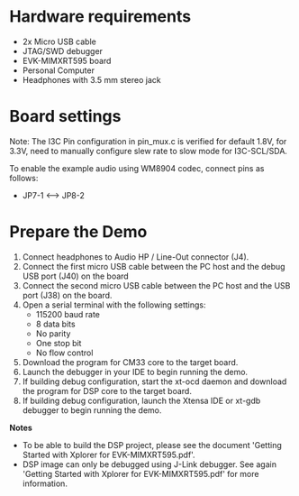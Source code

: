 Hardware requirements
=====================
- 2x Micro USB cable
- JTAG/SWD debugger
- EVK-MIMXRT595 board
- Personal Computer
- Headphones with 3.5 mm stereo jack

Board settings
==============
Note: The I3C Pin configuration in pin_mux.c is verified for default 1.8V, for 3.3V,
need to manually configure slew rate to slow mode for I3C-SCL/SDA.

To enable the example audio using WM8904 codec, connect pins as follows:
- JP7-1        <-->        JP8-2

Prepare the Demo
================
1. Connect headphones to Audio HP / Line-Out connector (J4).
2. Connect the first micro USB cable between the PC host and the debug USB port (J40) on the
   board
3. Connect the second micro USB cable between the PC host and the USB port (J38) on the board.
4. Open a serial terminal with the following settings:
    - 115200 baud rate
    - 8 data bits
    - No parity
    - One stop bit
    - No flow control
5. Download the program for CM33 core to the target board.
6. Launch the debugger in your IDE to begin running the demo.
7. If building debug configuration, start the xt-ocd daemon and download the program for
   DSP core to the target board.
8. If building debug configuration, launch the Xtensa IDE or xt-gdb debugger to begin
   running the demo.

**Notes**
- To be able to build the DSP project, please see the document
'Getting Started with Xplorer for EVK-MIMXRT595.pdf'.
- DSP image can only be debugged using J-Link debugger. See again
'Getting Started with Xplorer for EVK-MIMXRT595.pdf' for more information.

